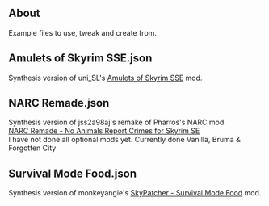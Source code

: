 <!--- cSpell:enable --->
<a id="readme-top"></a>

<!-- GETTING STARTED -->
## About

Example files to use, tweak and create from.

## Amulets of Skyrim SSE.json
Synthesis version of uni_SL's [Amulets of Skyrim SSE](https://www.nexusmods.com/skyrimspecialedition/mods/487) mod.

## NARC Remade.json
Synthesis version of jss2a98aj's remake of Pharros's NARC mod.  
[NARC Remade - No Animals Report Crimes for Skyrim SE](https://www.nexusmods.com/skyrimspecialedition/mods/17946)  
I have not done all optional mods yet. Currently done Vanilla, Bruma & Forgotten City

## Survival Mode Food.json
Synthesis version of monkeyangie's [SkyPatcher - Survival Mode Food](https://www.nexusmods.com/skyrimspecialedition/mods/125940) mod.